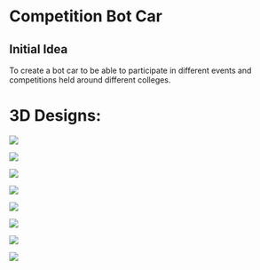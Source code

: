# Competition Bot Car
## Initial Idea

To create a bot car to be able to participate in different events and competitions held around different colleges.

# 3D Designs:

![](https://i.imgur.com/avWfFdX.jpg)

![](https://i.imgur.com/cTdFtCV.jpg)

![](https://i.imgur.com/CttsHj1.jpg)

![](https://i.imgur.com/CG1QsF5.jpg)

![](https://i.imgur.com/FdXkMOB.jpg)

![](https://i.imgur.com/HIxe9Om.jpg)

![](https://i.imgur.com/670wrp2.jpg)

![](https://i.imgur.com/lm3TGHl.jpg)


